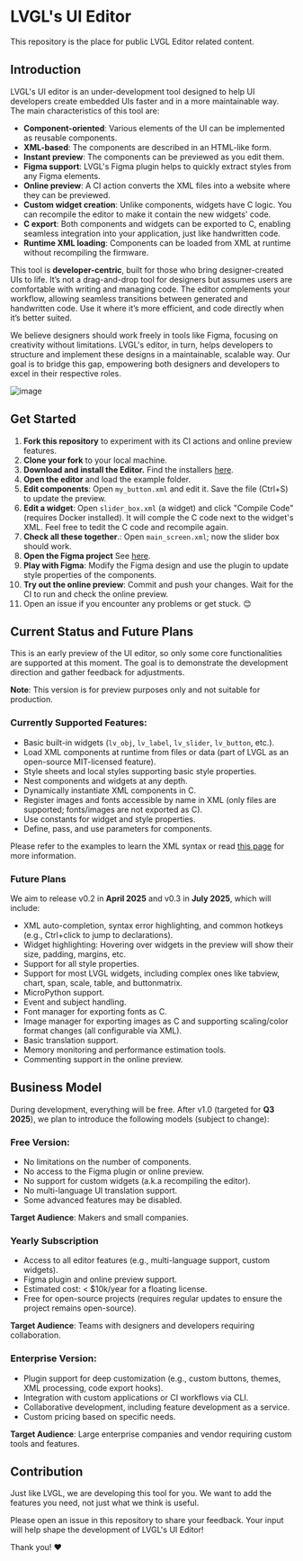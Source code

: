 # LVGL's UI Editor

This repository is the place for public LVGL Editor related content.

## Introduction

LVGL's UI editor is an under-development tool designed to help UI developers create embedded UIs faster and in a more maintainable way. The main characteristics of this tool are:

- **Component-oriented**: Various elements of the UI can be implemented as reusable components.
- **XML-based**: The components are described in an HTML-like form.
- **Instant preview**: The components can be previewed as you edit them.
- **Figma support**: LVGL's Figma plugin helps to quickly extract styles from any Figma elements.
- **Online preview**: A CI action converts the XML files into a website where they can be previewed.
- **Custom widget creation**: Unlike components, widgets have C logic. You can recompile the editor to make it contain the new widgets' code.
- **C export**: Both components and widgets can be exported to C, enabling seamless integration into your application, just like handwritten code.
- **Runtime XML loading**: Components can be loaded from XML at runtime without recompiling the firmware.

This tool is **developer-centric**, built for those who bring designer-created UIs to life. It’s not a drag-and-drop tool for designers but assumes users are comfortable with writing and managing code. The editor complements your workflow, allowing seamless transitions between generated and handwritten code. Use it where it’s more efficient, and code directly when it’s better suited.

We believe designers should work freely in tools like Figma, focusing on creativity without limitations. LVGL's editor, in turn, helps developers to structure and implement these designs in a maintainable, scalable way. Our goal is to bridge this gap, empowering both designers and developers to excel in their respective roles.

![image](https://github.com/user-attachments/assets/bcc1b7f7-6e54-4c6c-ac69-f2b1a82068ab)

## Get Started

1. **Fork this repository** to experiment with its CI actions and online preview features.
2. **Clone your fork** to your local machine.
3. **Download and install the Editor.** Find the installers [here](https://github.com/lvgl/lvgl_editor/releases/tag/v0.1.0).
4. **Open the editor** and load the example folder.
5. **Edit components**: Open `my_button.xml` and edit it. Save the file (Ctrl+S) to update the preview.
6. **Edit a widget**: Open `slider_box.xml` (a widget) and click "Compile Code" (requires Docker installed). It will comple the C code next to the widget's XML. Feel free to tedit the C code and recompile again.
8. **Check all these together**.: Open `main_screen.xml`; now the slider box should work.
7. **Open the Figma project** See [here](https://www.figma.com/design/itmQpC9m5HessaOZFbYTwK/Example?node-id=0-1&t=oWqPUdcRyVYtRgAY-0).
9. **Play with Figma**: Modify the Figma design and use the plugin to update style properties of the components. 
10. **Try out the online preview**: Commit and push your changes. Wait for the CI to run and check the online preview.
11. Open an issue if you encounter any problems or get stuck. 😊

## Current Status and Future Plans

This is an early preview of the UI editor, so only some core functionalities are supported at this moment. 
The goal is to demonstrate the development direction and gather feedback for adjustments.

**Note**: This version is for preview purposes only and not suitable for production.

### Currently Supported Features:

- Basic built-in widgets (`lv_obj`, `lv_label`, `lv_slider`, `lv_button`, etc.).
- Load XML components at runtime from files or data (part of LVGL as an open-source MIT-licensed feature).
- Style sheets and local styles supporting basic style properties.
- Nest components and widgets at any depth.
- Dynamically instantiate XML components in C.
- Register images and fonts accessible by name in XML (only files are supported; fonts/images are not exported as C).
- Use constants for widget and style properties.
- Define, pass, and use parameters for components.

Please refer to the examples to learn the XML syntax or read [this page](https://docs.lvgl.io/master/details/other-components/xml.html) for more information.

### Future Plans

We aim to release v0.2 in **April 2025** and v0.3 in **July 2025**, which will include:

- XML auto-completion, syntax error highlighting, and common hotkeys (e.g., Ctrl+click to jump to declarations).
- Widget highlighting: Hovering over widgets in the preview will show their size, padding, margins, etc.
- Support for all style properties.
- Support for most LVGL widgets, including complex ones like tabview, chart, span, scale, table, and buttonmatrix.
- MicroPython support.
- Event and subject handling.
- Font manager for exporting fonts as C.
- Image manager for exporting images as C and supporting scaling/color format changes (all configurable via XML).
- Basic translation support.
- Memory monitoring and performance estimation tools.
- Commenting support in the online preview.

## Business Model

During development, everything will be free. After v1.0 (targeted for **Q3 2025**), we plan to introduce the following models (subject to change):

### Free Version:
- No limitations on the number of components.
- No access to the Figma plugin or online preview.
- No support for custom widgets (a.k.a recompiling the editor).
- No multi-language UI translation support.
- Some advanced features may be disabled.

**Target Audience**: Makers and small companies.

### Yearly Subscription
- Access to all editor features (e.g., multi-language support, custom widgets).
- Figma plugin and online preview support.
- Estimated cost: < $10k/year for a floating license.
- Free for open-source projects (requires regular updates to ensure the project remains open-source).

**Target Audience**: Teams with designers and developers requiring collaboration.

### Enterprise Version:
- Plugin support for deep customization (e.g., custom buttons, themes, XML processing, code export hooks).
- Integration with custom applications or CI workflows via CLI.
- Collaborative development, including feature development as a service.
- Custom pricing based on specific needs.

**Target Audience**: Large enterprise companies and vendor requiring custom tools and features.

## Contribution

Just like LVGL, we are developing this tool for you. We want to add the features you need, not just what we think is useful.

Please open an issue in this repository to share your feedback. Your input will help shape the development of LVGL's UI Editor! 

Thank you! ❤️




